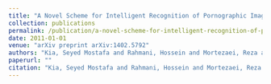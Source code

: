 ```yaml
---
title: "A Novel Scheme for Intelligent Recognition of Pornographic Images"
collection: publications
permalink: /publication/a-novel-scheme-for-intelligent-recognition-of-pornographic-images
date: 2011-01-01
venue: "arXiv preprint arXiv:1402.5792"
authors: "Kia, Seyed Mostafa and Rahmani, Hossein and Mortezaei, Reza and Moghaddam, Mohsen Ebrahimi and Namazi, Amer"
paperurl: ""
citation: "Kia, Seyed Mostafa and Rahmani, Hossein and Mortezaei, Reza and Moghaddam, Mohsen Ebrahimi and Namazi, Amer (2011). A Novel Scheme for Intelligent Recognition of Pornographic Images. arXiv preprint arXiv:1402.5792."
---
```

